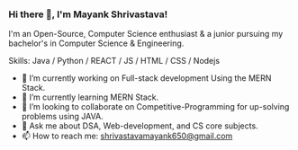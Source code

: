 ### Hi there 👋, I'm Mayank Shrivastava!
I'm an Open-Source, Computer Science enthusiast & a junior pursuing my bachelor's in Computer Science & Engineering.

Skills: Java / Python / REACT / JS / HTML / CSS / Nodejs

- 🔭 I’m currently working on Full-stack development Using the MERN Stack. 
- 🌱 I’m currently learning MERN Stack. 
- 👯 I’m looking to collaborate on Competitive-Programming for up-solving problems using JAVA. 
- 💬 Ask me about DSA, Web-development, and CS core subjects. 
- 📫 How to reach me: shrivastavamayank650@gmail.com 

